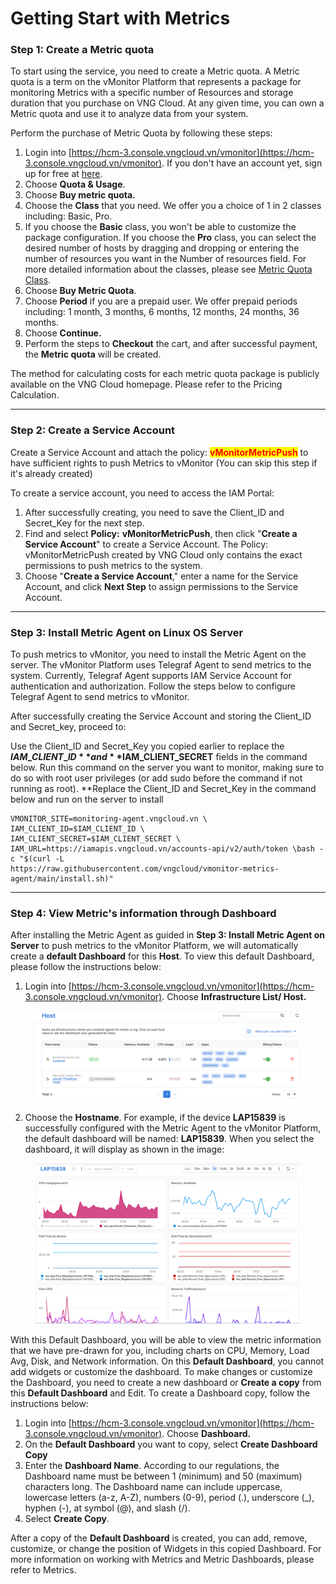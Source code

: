 # Getting Start with Metrics

### Step 1: Create a Metric quota <a href="#batdauvoimetrics-buoc1-khoitaometricquota" id="batdauvoimetrics-buoc1-khoitaometricquota"></a>

To start using the service, you need to create a Metric quota. A Metric quota is a term on the vMonitor Platform that represents a package for monitoring Metrics with a specific number of Resources and storage duration that you purchase on VNG Cloud. At any given time, you can own a Metric quota and use it to analyze data from your system.

Perform the purchase of Metric Quota by following these steps:

1. Login into [https://hcm-3.console.vngcloud.vn/vmonitor](https://hcm-3.console.vngcloud.vn/vmonitor). If you don't have an account yet, sign up for free at [here](https://register.vngcloud.vn/signup).
2. Choose **Quota & Usage**.
3. Choose **Buy metric quota.**
4. Choose the **Class** that you need. We offer you a choice of 1 in 2 classes including: Basic, Pro.
5. If you choose the **Basic** class, you won't be able to customize the package configuration. If you choose the **Pro** class, you can select the desired number of hosts by dragging and dropping or entering the number of resources you want in the Number of resources field. For more detailed information about the classes, please see [Metric Quota Class](../vmonitor-platform-la-gi/vmonitor-platform-metric-la-gi/metric-quota-class.md).
6. Choose **Buy Metric Quota**.
7. Choose **Period** if you are a prepaid user. We offer prepaid periods including: 1 month, 3 months, 6 months, 12 months, 24 months, 36 months.
8. Choose **Continue.**
9. Perform the steps to **Checkout** the cart, and after successful payment, the **Metric quota** will be created.

The method for calculating costs for each metric quota package is publicly available on the VNG Cloud homepage. Please refer to the Pricing Calculation.

***

### Step 2: Create a Service Account <a href="#batdauvoimetrics-buoc2-khoitaoserviceaccount" id="batdauvoimetrics-buoc2-khoitaoserviceaccount"></a>

Create a Service Account and attach the policy: <mark style="color:red;">**vMonitorMetricPush**</mark> to have sufficient rights to push Metrics to vMonitor (You can skip this step if it's already created)

To create a service account, you need to access the IAM Portal:

1. After successfully creating, you need to save the Client\_ID and Secret\_Key for the next step.
2. Find and select **Policy:** **vMonitorMetricPush**, then click "**Create a Service Account**" to create a Service Account. The Policy: vMonitorMetricPush created by VNG Cloud only contains the exact permissions to push metrics to the system.
3. Choose "**Create a Service Account**," enter a name for the Service Account, and click **Next Step** to assign permissions to the Service Account.

***

### Step 3: Install Metric Agent on Linux OS Server <a href="#batdauvoimetrics-buoc3-caidatmetricagenttrenlinuxosserver" id="batdauvoimetrics-buoc3-caidatmetricagenttrenlinuxosserver"></a>

To push metrics to vMonitor, you need to install the Metric Agent on the server. The vMonitor Platform uses Telegraf Agent to send metrics to the system. Currently, Telegraf Agent supports IAM Service Account for authentication and authorization. Follow the steps below to configure Telegraf Agent to send metrics to vMonitor.

After successfully creating the Service Account and storing the Client\_ID and Secret\_key, proceed to:

Use the Client\_ID and Secret\_Key you copied earlier to replace the **$IAM\_CLIENT\_ID** and **$IAM\_CLIENT\_SECRET** fields in the command below. Run this command on the server you want to monitor, making sure to do so with root user privileges (or add sudo before the command if not running as root). \*\*Replace the Client\_ID and Secret\_Key in the command below and run on the server to install

```
VMONITOR_SITE=monitoring-agent.vngcloud.vn \
IAM_CLIENT_ID=$IAM_CLIENT_ID \
IAM_CLIENT_SECRET=$IAM_CLIENT_SECRET \
IAM_URL=https://iamapis.vngcloud.vn/accounts-api/v2/auth/token \bash -c "$(curl -L 
https://raw.githubusercontent.com/vngcloud/vmonitor-metrics-agent/main/install.sh)"
```

***

### Step 4: View Metric's information through Dashboard <a href="#batdauvoimetrics-buoc4-xemthongtinmetricthongquadashboard" id="batdauvoimetrics-buoc4-xemthongtinmetricthongquadashboard"></a>

After installing the Metric Agent as guided in **Step 3: Install Metric Agent on Server** to push metrics to the vMonitor Platform, we will automatically create a **default Dashboard** for this **Host**. To view this default Dashboard, please follow the instructions below:

1. Login into [https://hcm-3.console.vngcloud.vn/vmonitor](https://hcm-3.console.vngcloud.vn/vmonitor). Choose **Infrastructure List/ Host.**

<figure><img src="../../.gitbook/assets/image (35) (1) (1) (1) (1).png" alt=""><figcaption></figcaption></figure>

2. Choose the **Hostname**. For example, if the device **LAP15839** is successfully configured with the Metric Agent to the vMonitor Platform, the default dashboard will be named: **LAP15839**. When you select the dashboard, it will display as shown in the image:

<figure><img src="../../.gitbook/assets/image (36) (1) (1) (1) (1).png" alt=""><figcaption></figcaption></figure>

With this Default Dashboard, you will be able to view the metric information that we have pre-drawn for you, including charts on CPU, Memory, Load Avg, Disk, and Network information. On this **Default Dashboard**, you cannot add widgets or customize the dashboard. To make changes or customize the Dashboard, you need to create a new dashboard or **Create a copy** from this **Default Dashboard** and Edit. To create a Dashboard copy, follow the instructions below:

1. Login into [https://hcm-3.console.vngcloud.vn/vmonitor](https://hcm-3.console.vngcloud.vn/vmonitor). Choose **Dashboard.**
2. On the **Default Dashboard** you want to copy, select **Create Dashboard Copy**
3. Enter the **Dashboard Name**. According to our regulations, the Dashboard name must be between 1 (minimum) and 50 (maximum) characters long. The Dashboard name can include uppercase, lowercase letters (a-z, A-Z), numbers (0-9), period (.), underscore (\_), hyphen (-), at symbol (@), and slash (/).
4. Select **Create Copy**.

After a copy of the **Default Dashboard** is created, you can add, remove, customize, or change the position of Widgets in this copied Dashboard. For more information on working with Metrics and Metric Dashboards, please refer to Metrics.
